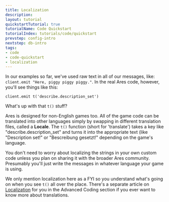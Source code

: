```yaml
---
title: Localization
description:
layout: tutorial
quickstartTutorial: true
tutorialName: Code Quickstart
tutorialIndex: tutorials/code/quickstart
prevstep: config-intro
nextstep: db-intro
tags: 
- code
- code-quickstart
- localization
---
```


In our examples so far, we've used raw text in all of our messages, like: `client.emit "Here, piggy piggy piggy."`.  In the real Ares code, however, you'll see things like this:

    client.emit t('describe.description_set')

What's up with that `t()` stuff?

Ares is designed for non-English games too.  All of the game code can be translated into other languages simply by swapping in different translation files, called a **Locale**.  The `t()` function (short for 'translate') takes a key like "describe.description_set" and turns it into the appropriate text (like "Description set!" or "Bescreibung gesetzt!" depending on the game's language.

You don't need to worry about localizing the strings in your own custom code unless you plan on sharing it with the broader Ares community.  Presumably you'll just write the messages in whatever language your game is using.

We only mention localization here as a FYI so you understand what's going on when you see `t()` all over the place.  There's a separate article on [Localization](/tutorials/code/localization) for you in the Advanced Coding section if you ever want to know more about translations.